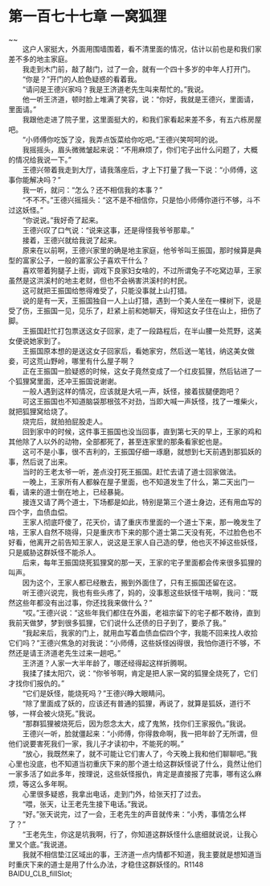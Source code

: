 # 第一百七十七章 一窝狐狸

~~
            <br>　　这户人家挺大，外面用围墙围着，看不清里面的情况，估计以前也是和我们家差不多的地主家庭。<br>　　我走到木门前，敲了敲门，过了一会，就有一个四十多岁的中年人打开门。<br>　　“你是？”开门的人脸色疑惑的看着我。<br>　　“请问是王德兴家吗？我是王济道老先生叫来帮忙的。”我说。<br>　　他一听王济道，顿时脸上堆满了笑容，说：“你好，我就是王德兴，里面请，里面请。”<br>　　我跟他走进了院子里，这里面挺大的，和我们家看起来差不多，有五六栋房屋吧。<br>　　“小师傅你吃饭了没，我弄点饭菜给你吃吧。”王德兴笑呵呵的说。<br>　　我摇摇头，眉头微微皱起来说：“不用麻烦了，你们宅子出什么问题了，大概的情况给我说一下。”<br>　　王德兴带着我走到大厅，请我落座后，才上下打量了我一下说：“小师傅，这事你能解决吗？”<br>　　我一听，就问：“怎么？还不相信我的本事？”<br>　　“不不不。”王德兴摇摇头：“这不是不相信你，只是怕小师傅你道行不够，斗不过这妖怪。”<br>　　“你说说。”我好奇了起来。<br>　　王德兴叹了口气说：“说来这事，还是得怪我爷爷那辈。”<br>　　接着，王德兴就给我说了起来。<br>　　原来在以前啊，王德兴家里的确是地主家庭，他爷爷叫王振国，那时候算是典型的富家公子，一般的富家公子喜欢干什么？<br>　　喜欢带着狗腿子上街，调戏下良家妇女啥的，不过所谓兔子不吃窝边草，王家虽然是这洪溪村的地主老财，但也不会祸害洪溪村的村民。<br>　　这可就把王振国给憋得难受了，只能没事就上山打猎。<br>　　说的是有一天，王振国独自一人上山打猎，遇到一个美人坐在一棵树下，说是受了伤，王振国一见，见乐了，赶紧上前和她聊天，得知这女子住在山上，扭伤了脚。<br>　　王振国赶忙打包票送这女子回家，走了一段路程后，在半山腰一处荒野，这美女便说她家到了。<br>　　王振国原本想的是送这女子回家后，看她家穷，然后送一笔钱，纳这美女做妾，可这荒山野岭，哪里有什么屋子啊？<br>　　正在王振国一脸疑惑的时候，这女子竟然变成了一个红皮狐狸，然后钻进了一个狐狸窝里面，还冲王振国说谢谢。<br>　　一般人遇到这样的情况，应该就是大吼一声，妖怪，接着拔腿便跑吧？<br>　　可这王振国也不知道脑袋那根弦不对劲，当即大喊一声妖怪，找了一堆柴火，就把狐狸窝给烧了。<br>　　烧完后，就拍拍屁股走人。<br>　　回到家中的时候，这件事王振国也没当回事，直到第七天的早上，王家的鸡和其他除了人以外的动物，全部都死了，甚至连家里的那条看家蛇也是。<br>　　这可不是小事，很不吉利的，王振国仔细一琢磨，就想到七天前遇到那狐妖的事，然后说了出来。<br>　　当时的王老太爷一听，差点没打死王振国。赶忙去请了道士回家做法。<br>　　一晚上，王家所有人都躲在屋子里面，也不知道发生了什么，第二天出门一看，请来的道士倒在地上，已经暴毙。<br>　　接连又请了两个道士，下场都是如此，特别是第三个道士身边，还有用血写的四个字，血债血偿。<br>　　王家人彻底吓傻了，花天价，请了重庆市里面的一个道士下来，那一晚发生了啥，王家人自然不晓得，只是重庆市下来的那个道士第二天没有死，不过脸色也不好看，他离开之前告知王家人，说这是王家人自己造的孽，他也灭不掉这些妖怪，只是威胁这群妖怪不能杀人。<br>　　后来，每年王振国烧死狐狸窝的那一天，王家的宅子里面都会传来很多狐狸的叫声。<br>　　因为这个，王家人都已经散去，搬到外面住了，只有王振国还留在这。<br>　　听王德兴说完，我也有些头疼了，妈的，没事惹这些妖怪干啥啊，我问：“既然这些年都没有出过事，你还找我来做什么？”<br>　　“哎。”王德兴说：“这些年我们都住在外面，老祖宗留下的宅子都不敢待，直到我前天做梦，梦到很多狐狸，它们说什么还债的日子到了，要杀了我。”<br>　　“我起来后，我家的门上，就用血写着血债血偿四个字，我能不回来找人收拾它们吗？”王德兴焦急的对我说：“小师傅，这些妖怪凶得很，我怕你道行不够，不然还是请王济道老先生过来一趟吧。”<br>　　王济道？人家一大半年龄了，哪还经得起这样折腾啊。<br>　　我揉了揉太阳穴，说：“你爷爷啊，肯定是把人家一窝的狐狸全烧死了，它们才找你们报仇的。”<br>　　“它们是妖怪，能烧死吗？”王德兴睁大眼睛问。<br>　　“除了里面成了妖的，应该还有普通的狐狸，再说了，就算是狐妖，道行不够，一样会被火烧死。”我说。<br>　　“那群狐狸被烧死后，因为怨念太大，成了鬼煞，找你们王家报仇。”我说。<br>　　王德兴一听，脸就僵起来：“小师傅，你得救命啊，我一把年龄了无所谓，但他们说要害死我们一家，我儿子才读初中，不能死的啊。”<br>　　“放心，我既然来了，就不可能让它们害人了，今天晚上我和他们聊聊吧。”我心里也没底，也不知道当初重庆下来的那个道士给这群妖怪说了什么，竟然让他们一家多活了如此多年，按理说，这些妖怪报仇，肯定是直接报了完事，哪有这么麻烦，等这么多年啊。<br>　　心里很多疑惑，我拿出电话，走到门外，给张天打了过去。<br>　　“喂，张天，让王老先生接下电话。”我说。<br>　　“好。”张天说完，过了一会，王老先生的声音就传来：“小秀，事情怎么样了？”<br>　　“王老先生，你这是坑我啊，行了，你知道这群妖怪什么底细就说说，让我心里又个底。”我说道。<br>　　我就不相信垫江区域出的事，王济道一点内情都不知道，我主要就是想知道当时重庆下来的道士是用了什么办法，才稳住这群妖怪的。R1148　　　　BAIDU_CLB_fillSlot;<br>
	